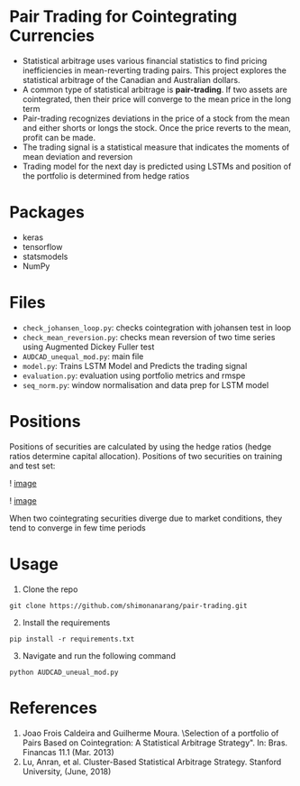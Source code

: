 # Pair Trading for Cointegrating Currencies
* Statistical arbitrage uses various financial statistics to find pricing inefficiencies in mean-reverting trading pairs. This project explores the statistical arbitrage of the Canadian and Australian dollars.
* A common type of statistical arbitrage is **pair-trading**. If two assets are cointegrated, then their price will converge to the mean price in the long term
* Pair-trading recognizes deviations in the price of a stock from the mean and either shorts or longs the stock. Once the price reverts to the mean, profit can be made.
* The trading signal is a statistical measure that indicates the moments of mean deviation and reversion
* Trading model for the next day is predicted using LSTMs and position of the portfolio is determined from hedge ratios

# Packages
* keras
* tensorflow
* statsmodels
* NumPy

# Files
* `check_johansen_loop.py`: checks cointegration with johansen test in loop
* `check_mean_reversion.py`: checks mean reversion of two time series using Augmented Dickey Fuller test
* `AUDCAD_unequal_mod.py`: main file
* `model.py`: Trains LSTM Model and Predicts the trading signal
* `evaluation.py`: evaluation using portfolio metrics and rmspe
* `seq_norm.py`: window normalisation and data prep for LSTM model

# Positions

Positions of securities are calculated by using the hedge ratios (hedge ratios determine capital allocation). Positions of two securities on training and test set:

! [image](https://github.com/shimonanarang/pair-trading/blob/master/fig/positions_train.png)

! [image](https://github.com/shimonanarang/pair-trading/blob/master/fig/positions_test.png)

When two cointegrating securities diverge due to market conditions, they tend to converge in few time periods

# Usage
1. Clone the repo

`git clone https://github.com/shimonanarang/pair-trading.git`

2. Install the requirements

`pip install -r requirements.txt`


3. Navigate and run the following command

`python AUDCAD_uneual_mod.py`


# References
1. Joao Frois Caldeira and Guilherme Moura. \Selection of a  portfolio of Pairs Based on Cointegration: A Statistical Arbitrage Strategy". In: Bras. Financas 11.1 (Mar. 2013)
2. Lu, Anran, et al. Cluster-Based Statistical Arbitrage Strategy. Stanford University, (June, 2018)


